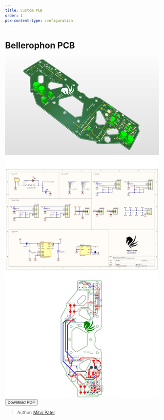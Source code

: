 ```yaml
---
title: Custom PCB
order: 1
pcx-content-type: configuration
---
```

# Bellerophon PCB

![PCB](3D.png)

![pcb_sch](Bellerophon_sch.jpg)
![pcb_brd](Bellerophon_pcb.jpg)
<Button type="secondary" href="Bellerophon.pdf">Download PDF</Button>

> Author: [Mihir Patel](https://github.com/mihyr)